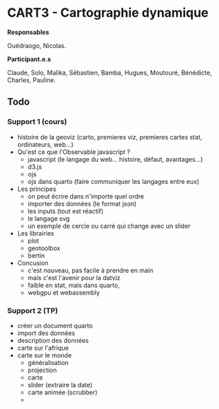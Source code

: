 # CART3 - Cartographie dynamique

**Responsables**

Ouédraogo, Nicolas.

**Participant.e.s**

Claude, Solo, Malika, Sébastien, Bamba, Hugues, Moutouré, Bénédicte, Charles, Pauline.

## Todo


### Support 1 (cours)

- histoire de la geoviz (carto, premieres viz, premieres cartes stat, ordinateurs, web...)
- Qu'est ce que l'Observable javascript ?
    - javascript (le langage du web... histoire, défaut, avantages...)
    - d3.js
    - ojs
    - ojs dans quarto (faire communiquer les langages entre eux)
- Les principes
    - on peut écrire dans n'importe quel ordre
    - importer des données (le format json)
    - les inputs (tout est réactif)
    - le langage svg
    - un exemple de cercle ou carré qui change avec un slider
- Les librairies
    - plot
    - geotoolbox
    - bertin
- Concusion
    - c'est nouveau, pas facile à prendre en main
    - mais c'est l'avenir pour la datviz
    - faible en stat, mais dans quarto, 
    - webgpu et webassembly

### Support 2 (TP)

- créer un document quarto
- import des données
- description des données
- carte sur l'afrique
- carte sur le monde
    - généralisation
    - projection
    - carte
    - slider (extraire la date)
    - carte animée (scrubber)
    - 

